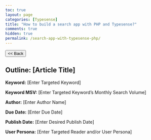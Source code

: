 ```yaml
---
toc: true
layout: page
categories: [Typesense]
title: "How to build a search app with PHP and Typesense?"
comments: true
hidden: true
permalink: /search-app-with-typesense-php/
---
```


<button class="back-button" onclick="window.history.back()"><< Back</button>

## Outline: [Article Title]

**Keyword:** [Enter Targeted Keyword]

**Keyword MSV:** [Enter Targeted Keyword’s Monthly Search Volume]

**Author:** [Enter Author Name]

**Due Date:** [Enter Due Date]

**Publish Date:** [Enter Desired Publish Date]

**User Persona:** [Enter Targeted Reader and/or User Persona]

<br>
